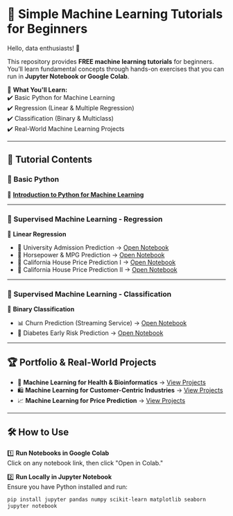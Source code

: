 # 🚀 Simple Machine Learning Tutorials for Beginners  

Hello, data enthusiasts! 👋  

This repository provides **FREE machine learning tutorials** for beginners. You’ll learn fundamental concepts through hands-on exercises that you can run in **Jupyter Notebook or Google Colab**.  

📌 **What You'll Learn:**  
✔️ Basic Python for Machine Learning  
✔️ Regression (Linear & Multiple Regression)  
✔️ Classification (Binary & Multiclass)  
✔️ Real-World Machine Learning Projects  

---

## 📂 Tutorial Contents  

### 🔹 Basic Python  
📌 **[Introduction to Python for Machine Learning](https://github.com/harishmuh/machine_learning_practices/blob/main/Python__Introduction_for_Machine_Learning_and_AI.ipynb)**  

---

### 🔹 Supervised Machine Learning - Regression  
📌 **Linear Regression**  
- 🏫 University Admission Prediction → [Open Notebook](https://github.com/harishmuh/machine_learning_practices/blob/main/supervised_regression/linear_regression.ipynb)  
- 🚗 Horsepower & MPG Prediction → [Open Notebook](https://github.com/harishmuh/machine_learning_practices/blob/main/Simple_linear_regression_horsepower_and_mpg.ipynb)  
- 🏡 California House Price Prediction I → [Open Notebook](https://github.com/harishmuh/machine_learning_practices/blob/main/California_house_Linear_Regression.ipynb)  
- 🏡 California House Price Prediction II → [Open Notebook](https://github.com/harishmuh/machine_learning_practices/blob/main/supervised_regression/California_housing_regression.ipynb)  

---

### 🔹 Supervised Machine Learning - Classification  
📌 **Binary Classification**  
- 📊 Churn Prediction (Streaming Service) → [Open Notebook](https://github.com/harishmuh/machine_learning_practices/blob/main/Supervised_Classification/Churn.ipynb)  
- 🏥 Diabetes Early Risk Prediction → [Open Notebook](https://github.com/harishmuh/machine_learning_practices/blob/main/Supervised_Classification/diabetes_risk.ipynb)  

---

## 🏆 Portfolio & Real-World Projects  
- 🏥 **Machine Learning for Health & Bioinformatics** → [View Projects](https://github.com/harishmuh/machine_learning_projects/tree/main)  
- 🛍️ **Machine Learning for Customer-Centric Industries** → [View Projects](https://github.com/harishmuh/machine_learning_projects/tree/main)  
- 📈 **Machine Learning for Price Prediction** → [View Projects](https://github.com/harishmuh/machine_learning_projects/tree/main)  

---

## 🛠️ How to Use  
1️⃣ **Run Notebooks in Google Colab**  
Click on any notebook link, then click "Open in Colab."  

2️⃣ **Run Locally in Jupyter Notebook**  
Ensure you have Python installed and run:  
```bash
pip install jupyter pandas numpy scikit-learn matplotlib seaborn
jupyter notebook

